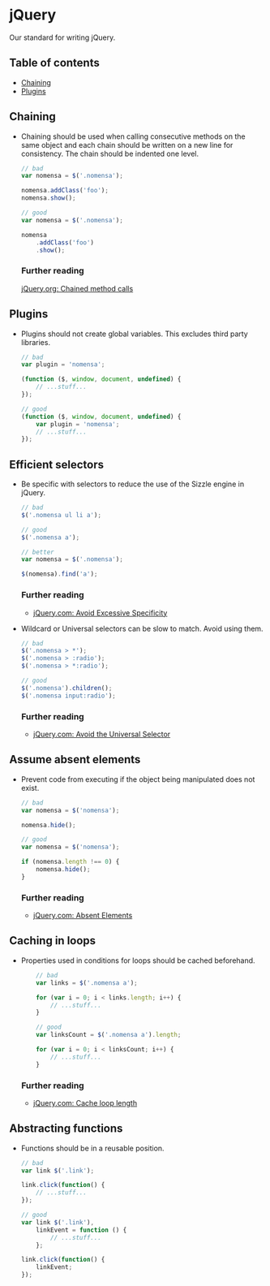 # jQuery

Our standard for writing jQuery.

## Table of contents

- [Chaining](#chaining)
- [Plugins](#plugins)


## Chaining

- Chaining should be used when calling consecutive methods on the same object and each chain should be written on a new line for consistency. The chain should be indented one level.

    ```javascript
    // bad
    var nomensa = $('.nomensa');

    nomensa.addClass('foo');
    nomensa.show();

    // good
    var nomensa = $('.nomensa');

    nomensa
        .addClass('foo')
        .show();
    ```

    ### Further reading

    [jQuery.org: Chained method calls](https://contribute.jquery.org/style-guide/js/#chained-method-calls)


## Plugins

- Plugins should not create global variables. This excludes third party libraries.

    ```javascript
    // bad
    var plugin = 'nomensa';

    (function ($, window, document, undefined) {
        // ...stuff...
    });

    // good
    (function ($, window, document, undefined) {
        var plugin = 'nomensa';
        // ...stuff...
    });
    ```


## Efficient selectors

- Be specific with selectors to reduce the use of the Sizzle engine in jQuery.

    ```javascript
    // bad
    $('.nomensa ul li a');

    // good
    $('.nomensa a');

    // better
    var nomensa = $('.nomensa');

    $(nomensa).find('a');
    ```

    ### Further reading
    - [jQuery.com: Avoid Excessive Specificity](http://learn.jquery.com/performance/optimize-selectors/#specificity)

- Wildcard or Universal selectors can be slow to match. Avoid using them.

    ```javascript
    // bad
    $('.nomensa > *');
    $('.nomensa > :radio');
    $('.nomensa > *:radio');

    // good
    $('.nomensa').children();
    $('.nomensa input:radio');
    ```

    ### Further reading

    - [jQuery.com: Avoid the Universal Selector](http://learn.jquery.com/performance/optimize-selectors/#avoid-the-universal-selectory)


## Assume absent elements

- Prevent code from executing if the object being manipulated does not exist.

    ```javascript
    // bad
    var nomensa = $('nomensa');

    nomensa.hide();

    // good
    var nomensa = $('nomensa');

    if (nomensa.length !== 0) {
        nomensa.hide();
    }
    ```

    ### Further reading

    - [jQuery.com: Absent Elements](http://learn.jquery.com/performance/dont-act-on-absent-elements/)


## Caching in loops

- Properties used in conditions for loops should be cached beforehand.

    ```javascript
        // bad
        var links = $('.nomensa a');

        for (var i = 0; i < links.length; i++) {
            // ...stuff...
        }

        // good
        var linksCount = $('.nomensa a').length;

        for (var i = 0; i < linksCount; i++) {
            // ...stuff...
        }
    ```

    ### Further reading

    - [jQuery.com: Cache loop length](http://learn.jquery.com/performance/cache-loop-length/)


## Abstracting functions

- Functions should be in a reusable position.

    ```javascript
    // bad
    var link $('.link');

    link.click(function() {
        // ...stuff...
    });

    // good
    var link $('.link'),
        linkEvent = function () {
            // ...stuff...
        };

    link.click(function() {
        linkEvent;
    });
    ```